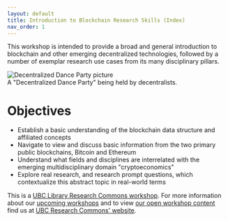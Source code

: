```yaml
---
layout: default
title: Introduction to Blockchain Research Skills (Index)
nav_order: 1
---
```


This workshop is intended to provide a broad and general introduction to blockchain and other emerging decentralized technologies, followed by a number of exemplar research use cases from its many disciplinary pillars.

![Decentralized Dance Party picture](figures/2b/ddp.jpg)
<br>
A "Decentralized Dance Party" being held by decentralists.
<br>

# Objectives

* Establish a basic understanding of the blockchain data structure and affiliated concepts
* Navigate to view and discuss basic information from the two primary public blockchains, Bitcoin and Ethereum
* Understand what fields and disciplines are interrelated with the emerging multidisciplinary domain "cryptoeconomics"
* Explore real research, and research prompt questions, which contextualize this abstract topic in real-world terms

This is a [UBC Library Research Commons workshop](https://researchcommons.library.ubc.ca). For more information about our [upcoming workshops](https://researchcommons.library.ubc.ca/events/) and to view [our open workshop content](https://researchcommons.library.ubc.ca/oer/) find us at [UBC Research Commons' website](https://researchcommons.library.ubc.ca).
